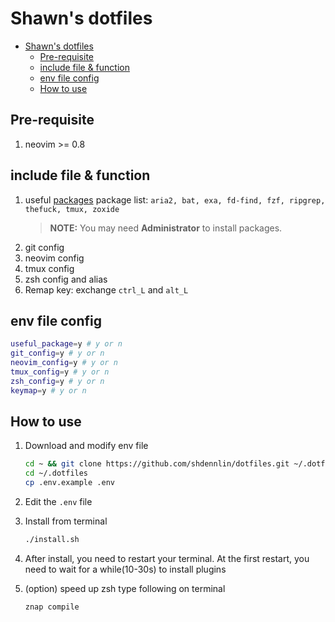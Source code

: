 # Shawn's dotfiles

- [Shawn's dotfiles](#shawns-dotfiles)
  - [Pre-requisite](#pre-requisite)
  - [include file \& function](#include-file--function)
  - [env file config](#env-file-config)
  - [How to use](#how-to-use)

## Pre-requisite

1. neovim >= 0.8

## include file & function

1. useful [packages](package/install.sh)
   package list: `aria2, bat, exa, fd-find, fzf, ripgrep, thefuck, tmux, zoxide`
   > **NOTE:** You may need **Administrator** to install packages.
2. git config
3. neovim config
4. tmux config
5. zsh config and alias
6. Remap key: exchange `ctrl_L` and `alt_L`

## env file config

```bash
useful_package=y # y or n
git_config=y # y or n
neovim_config=y # y or n
tmux_config=y # y or n
zsh_config=y # y or n
keymap=y # y or n
```

## How to use

1. Download and modify env file

   ```bash
   cd ~ && git clone https://github.com/shdennlin/dotfiles.git ~/.dotfiles/
   cd ~/.dotfiles
   cp .env.example .env
   ```

2. Edit the `.env` file

3. Install from terminal

   ```bash
   ./install.sh
   ```

4. After install, you need to restart your terminal. At the first restart, you need to wait for a while(10-30s) to install plugins

5. (option) speed up zsh
   type following on terminal

   ```bash
   znap compile
   ```
